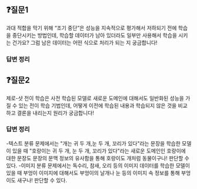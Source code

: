 ## ❓질문1
과대 적합을 막기 위해 “조기 중단”은 성능을 지속적으로 평가해서 저하되기 전에 학습을 중단시키는 방법인데, 학습할 데이터가 남아 있더라도 일부만 사용해서 학습을 시키는 건가요? 그럼 남은 데이터는 어떤 식으로 처리가 되는 지 궁금합니다!
### 답변 정리

## ❓질문2
제로-샷 전이 학습은 사전 학습된 모델로 새로운 도메인에 대해서도 일반화된 성능을 가질 수 있는 전이 학습 기법인데, 어떻게 이전에 학습된 내용과 학습되지 않은 것을 비교하고 결론을 내리는지 원리가 궁금합니다!
### 답변 정리
-텍스트 분류 문제에서는 "개는 귀 두 개,눈 두 개, 꼬리가 있다"라는 문장을 학습한 모델이 있을 때 "호랑이는 귀 두 개, 눈 두 개, 꼬리가 있다"라는 새로운 도메인인 호랑이에 대한 문장도 문장의 문맥 정보의 유사함을 통해 호랑이도 개처럼 동물이구나! 판단할 수 있다.
-이미지 분류 문제에서는 독수리, 참새, 오리 등의 이미지 데이터를 학습한 모델이 있을 때 부엉이 이미지에 대해서도 부엉이의 날개나 눈 등의 이미지 속 정보를 통해 부엉이도 새구나! 판단할 수 있다.
